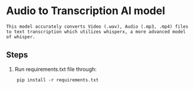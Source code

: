 # Audio to Transcription AI model 
    This model accurately converts Video (.wav), Audio (.mp3, .mp4) files to text transcription which utilizes whisperx, a more advanced model of whisper.
    
## Steps
1. Run requirements.txt file through:
```
    pip install -r requirements.txt    
```
    